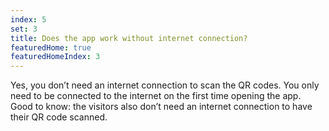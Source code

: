 ```yaml
---
index: 5
set: 3
title: Does the app work without internet connection?
featuredHome: true
featuredHomeIndex: 3
---
```

Yes, you don’t need an internet connection to scan the QR codes. You only need to be connected to the internet on the first time opening the app. Good to know: the visitors also don’t need an internet connection to have their QR code scanned.
